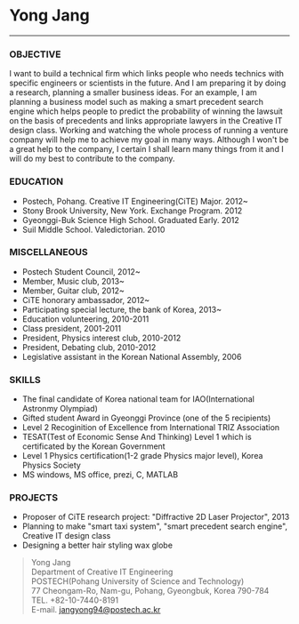 # Yong Jang
***

### OBJECTIVE ###
I want to build a technical firm which links people who needs technics with specific engineers or scientists in the 
future. And I am preparing it by doing a research, planning a smaller business ideas. For an example, I am planning a 
business model such as making a smart precedent search engine which helps people to predict the probability of winning 
the lawsuit on the basis of precedents and links appropriate lawyers in the Creative IT design class. Working and 
watching the whole process of running a venture company will help me to achieve my goal in many ways. Although I won't 
be a great help to the company, I certain I shall learn many things from it and I will do my best to contribute to the 
company.


### EDUCATION ###

- Postech, Pohang. Creative IT Engineering(CiTE) Major. 2012~
- Stony Brook University, New York. Exchange Program. 2012
- Gyeonggi-Buk Science High School. Graduated Early. 2012
- Suil Middle School. Valedictorian. 2010

### MISCELLANEOUS ###

- Postech Student Council, 2012~
- Member, Music club, 2013~
- Member, Guitar club, 2012~
- CiTE honorary ambassador, 2012~
- Participating special lecture, the bank of Korea, 2013~
- Education volunteering, 2010-2011
- Class president, 2001-2011
- President, Physics interest club, 2010-2012
- President, Debating club, 2010-2012
- Legislative assistant in the Korean National Assembly, 2006

### SKILLS ###

- The final candidate of Korea national team for IAO(International Astronmy Olympiad)
- Gifted student Award in Gyeonggi Province (one of the 5 recipients)
- Level 2 Recoginition of Excellence from International TRIZ Association
- TESAT(Test of Economic Sense And Thinking) Level 1 which is certificated by the Korean Government
- Level 1 Physics certification(1-2 grade Physics major level), Korea Physics Society 
- MS windows, MS office, prezi, C, MATLAB

### PROJECTS ###

- Proposer of CiTE research project: "Diffractive 2D Laser Projector", 2013
- Planning to make "smart taxi system", "smart precedent search engine", Creative IT design class
- Designing a better hair styling wax globe

>Yong Jang<br/>
Department of Creative IT Engineering<br/>
POSTECH(Pohang University of Science and Technology)<br/>
77 Cheongam-Ro, Nam-gu, Pohang, Gyeongbuk, Korea 790-784<br/>
TEL. +82-10-7440-8191<br/>
>E-mail. jangyong94@postech.ac.kr<br/>

